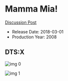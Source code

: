 # Mamma Mia!

[Discussion Post](https://www.avsforum.com/threads/bass-eq-for-filtered-movies.2995212/post-57922174)

* Release Date: 2018-03-01
* Production Year: 2008

## DTS:X

![img 0](https://i.imgur.com/lahbjMv.jpg)

![img 1](https://i.imgur.com/KGPUuf6.jpg)

